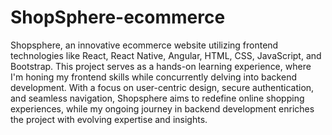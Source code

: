 # ShopSphere-ecommerce
Shopsphere, an innovative ecommerce website utilizing frontend technologies like React, React Native, Angular, HTML, CSS, JavaScript, and Bootstrap. This project serves as a hands-on learning experience, where I'm honing my frontend skills while concurrently delving into backend development. With a focus on user-centric design, secure authentication, and seamless navigation, Shopsphere aims to redefine online shopping experiences, while my ongoing journey in backend development enriches the project with evolving expertise and insights.
